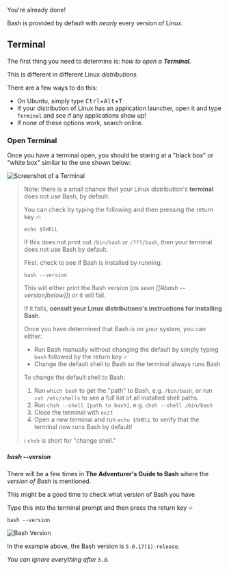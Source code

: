 You're already done!

Bash is provided by default with _nearly_ every version of Linux.

## Terminal

The first thing you need to determine is: _how to open a **Terminal**._

This is different in different Linux _distributions._

There are a few ways to do this:

- On Ubuntu, simply type <kbd>Ctrl</kbd>+<kbd>Alt</kbd>+<kbd>T</kbd>
- If your distribution of Linux has an application launcher, open it and type `Terminal` and see if any applications show up!
- If none of these options work, search online.

### Open Terminal

Once you have a terminal open, you should be staring at a "black box" or "white box" similar to the one shown below:

![Screenshot of a Terminal](Terminal.png)

> Note: there is a small chance that your Linux distribution's **terminal** does not use Bash, by default.
> 
> You can check by typing the following and then pressing the return key <kbd>⏎</kbd>:
> ```shell
> echo $SHELL
> ```
> 
> If this does not print out `/bin/bash` or `/???/bash`, then your terminal does not use Bash by default.
>
> First, check to see if Bash is installed by running:
> ```shell
> bash --version
> ```
> This will either print the Bash version (_as seen [[#bash --version|below]]_) or it will fail.
>
> If it fails, **consult your Linux distributions's instructions for installing Bash.**
>
> Once you have determined that Bash is on your system,
> you can either:
> - Run Bash manually without changing the default by simply typing `bash` followed by the return key <kbd>⏎</kbd>
> - Change the default shell to Bash so the terminal always runs Bash
> 
> To change the default shell to Bash:
> 1. Run `which bash` to get the "path" to Bash, e.g. `/bin/bash`, or run `cat /etc/shells` to see a full list of all installed shell paths.
> 2. Run `chsh --shell [path to bash]`, e.g. `chsh --shell /bin/bash`
> 3. Close the terminal with `exit`
> 4. Open a new terminal and run `echo $SHELL` to verify that the terminal now runs Bash by default!
> 
> ℹ️ `chsh` is short for "change shell."

##### bash --version

There will be a few times in **The Adventurer's Guide to Bash** where the _version of Bash_ is mentioned.

This might be a good time to check what version of Bash you have

Type this into the terminal prompt and then press the return key <kbd>⏎</kbd>
```shell
bash --version
```

![Bash Version](TerminalBashVersion.png)

In the example above, the Bash version is `5.0.17(1)-release`.

_You can ignore everything after `5.0`._